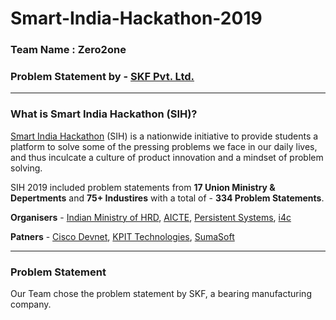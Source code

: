 # Smart-India-Hackathon-2019
### Team Name : **Zero2one**
### Problem Statement by - [SKF Pvt. Ltd.](https://www.skf.com/)
***

### What is Smart India Hackathon (SIH)?
[Smart India Hackathon](https://www.sih.gov.in/sih2019) (SIH) is a nationwide initiative to provide students a platform to solve some of the pressing problems we face in our daily lives, and thus inculcate a culture of product innovation and a mindset of problem solving.

SIH 2019 included problem statements from **17 Union Ministry & Depertments** and **75+ Industires** with a total of - **334 Problem Statements**. 

**Organisers** - [Indian Ministry of HRD](https://en.wikipedia.org/wiki/Ministry_of_Education_India), [AICTE](https://www.aicte-india.org/), [Persistent Systems](https://www.persistent.com/), [i4c](https://i4c.in/)

**Patners** - [Cisco Devnet](https://en.wikipedia.org/wiki/Cisco_DevNet), [KPIT Technologies](https://www.kpit.com/), [SumaSoft](https://www.sumasoft.com/)
***

### Problem Statement 
Our Team chose the problem statement by SKF, a bearing manufacturing company.
